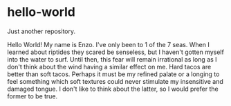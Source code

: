 # hello-world
Just another repository.

Hello World! My name is Enzo. I've only been to 1 of the 7 seas. When I learned about riptides they scared be senseless, but I haven't gotten myself into the water to surf. Until then, this fear will remain irrational as long as I don't think about the wind having a similar effect on me. Hard tacos are better than soft tacos. Perhaps it must be my refined palate or a longing to feel something which soft textures could never stimulate my insensitive and damaged tongue. I don't like to think about the latter, so I would prefer the former to be true.
